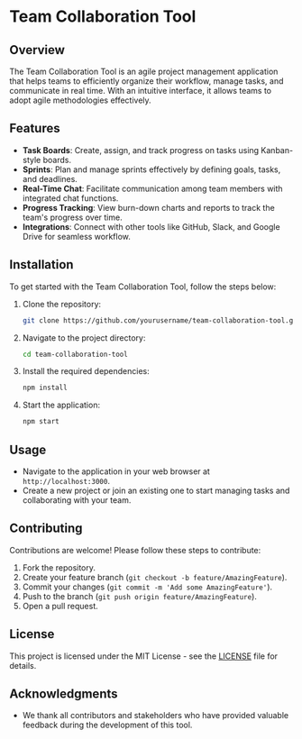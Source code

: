# Team Collaboration Tool

## Overview
The Team Collaboration Tool is an agile project management application that helps teams to efficiently organize their workflow, manage tasks, and communicate in real time. With an intuitive interface, it allows teams to adopt agile methodologies effectively.

## Features
- **Task Boards**: Create, assign, and track progress on tasks using Kanban-style boards.
- **Sprints**: Plan and manage sprints effectively by defining goals, tasks, and deadlines.
- **Real-Time Chat**: Facilitate communication among team members with integrated chat functions.
- **Progress Tracking**: View burn-down charts and reports to track the team's progress over time.
- **Integrations**: Connect with other tools like GitHub, Slack, and Google Drive for seamless workflow.

## Installation
To get started with the Team Collaboration Tool, follow the steps below:
1. Clone the repository:
   ```bash
   git clone https://github.com/yourusername/team-collaboration-tool.git
   ```
2. Navigate to the project directory:
   ```bash
   cd team-collaboration-tool
   ```
3. Install the required dependencies:
   ```bash
   npm install
   ```
4. Start the application:
   ```bash
   npm start
   ```

## Usage
- Navigate to the application in your web browser at `http://localhost:3000`.
- Create a new project or join an existing one to start managing tasks and collaborating with your team.

## Contributing
Contributions are welcome! Please follow these steps to contribute:
1. Fork the repository.
2. Create your feature branch (`git checkout -b feature/AmazingFeature`).
3. Commit your changes (`git commit -m 'Add some AmazingFeature'`).
4. Push to the branch (`git push origin feature/AmazingFeature`).
5. Open a pull request.

## License
This project is licensed under the MIT License - see the [LICENSE](LICENSE) file for details.

## Acknowledgments
- We thank all contributors and stakeholders who have provided valuable feedback during the development of this tool.